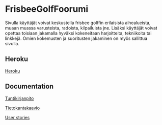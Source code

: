 # FrisbeeGolfFoorumi

Sivulla käyttäjät voivat keskustella frisbee golffin erilaisista aihealueista, muaan muassa varusteista, radoista, kilpailuista jne.
Lisäksi käyttäjät voivat opettaa toisiaan jakamalla hyväksi kokeneitaan harjoitteita, tekniikoita tai linkkejä.
Omien kokemusten ja suoritusten jakaminen on myös sallittua sivulla.

## Heroku

[Heroku](https://frisbee-golf-foorumi.herokuapp.com/)

## Documentation

[Tuntikirjanpito](https://github.com/Pate1337/FrisbeeGolfFoorumi/blob/master/documentation/tuntikirjanpito.md)

[Tietokantakaavio](https://github.com/Pate1337/FrisbeeGolfFoorumi/blob/master/documentation/tietokantakaavio.md)

[User stories](https://github.com/Pate1337/FrisbeeGolfFoorumi/blob/master/documentation/userstories.md)
